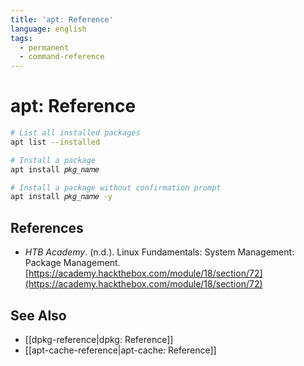 ```yaml
---
title: 'apt: Reference'
language: english
tags:
  - permanent
  - command-reference
---
```


# apt: Reference

```bash
# List all installed packages
apt list --installed

# Install a package
apt install 𝑝𝑘𝑔_𝑛𝑎𝑚𝑒

# Install a package without confirmation prompt
apt install 𝑝𝑘𝑔_𝑛𝑎𝑚𝑒 -y
```

## References

- _HTB Academy_. (n.d.). <span class="reference-title">Linux Fundamentals: System Management: Package Management</span>. [https://academy.hackthebox.com/module/18/section/72](https://academy.hackthebox.com/module/18/section/72)

## See Also

- [[dpkg-reference|dpkg: Reference]]
- [[apt-cache-reference|apt-cache: Reference]]
